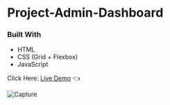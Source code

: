 # Project-Admin-Dashboard

### Built With

- HTML
- CSS (Grid + Flexbox)
- JavaScript

Click Here: [Live Demo](https://swhag.github.io/Project-Admin-Dashboard/) :point_left:

![Capture](https://user-images.githubusercontent.com/109196962/213093605-068e3508-a4d2-423c-8827-22f14f47ba49.PNG)
